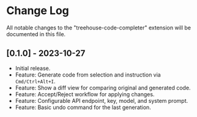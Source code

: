 # Change Log

All notable changes to the "treehouse-code-completer" extension will be documented in this file.

## [0.1.0] - 2023-10-27

- Initial release.
- Feature: Generate code from selection and instruction via `Cmd/Ctrl+Alt+I`.
- Feature: Show a diff view for comparing original and generated code.
- Feature: Accept/Reject workflow for applying changes.
- Feature: Configurable API endpoint, key, model, and system prompt.
- Feature: Basic undo command for the last generation.